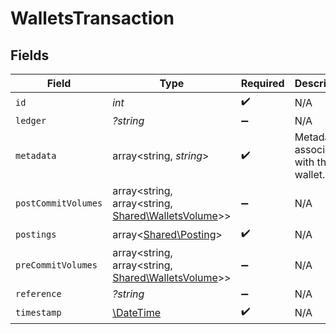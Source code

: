 # WalletsTransaction


## Fields

| Field                                                                                      | Type                                                                                       | Required                                                                                   | Description                                                                                | Example                                                                                    |
| ------------------------------------------------------------------------------------------ | ------------------------------------------------------------------------------------------ | ------------------------------------------------------------------------------------------ | ------------------------------------------------------------------------------------------ | ------------------------------------------------------------------------------------------ |
| `id`                                                                                       | *int*                                                                                      | :heavy_check_mark:                                                                         | N/A                                                                                        |                                                                                            |
| `ledger`                                                                                   | *?string*                                                                                  | :heavy_minus_sign:                                                                         | N/A                                                                                        |                                                                                            |
| `metadata`                                                                                 | array<string, *string*>                                                                    | :heavy_check_mark:                                                                         | Metadata associated with the wallet.                                                       |                                                                                            |
| `postCommitVolumes`                                                                        | array<string, array<string, [Shared\WalletsVolume](../../Models/Shared/WalletsVolume.md)>> | :heavy_minus_sign:                                                                         | N/A                                                                                        |                                                                                            |
| `postings`                                                                                 | array<[Shared\Posting](../../Models/Shared/Posting.md)>                                    | :heavy_check_mark:                                                                         | N/A                                                                                        |                                                                                            |
| `preCommitVolumes`                                                                         | array<string, array<string, [Shared\WalletsVolume](../../Models/Shared/WalletsVolume.md)>> | :heavy_minus_sign:                                                                         | N/A                                                                                        |                                                                                            |
| `reference`                                                                                | *?string*                                                                                  | :heavy_minus_sign:                                                                         | N/A                                                                                        | ref:001                                                                                    |
| `timestamp`                                                                                | [\DateTime](https://www.php.net/manual/en/class.datetime.php)                              | :heavy_check_mark:                                                                         | N/A                                                                                        |                                                                                            |